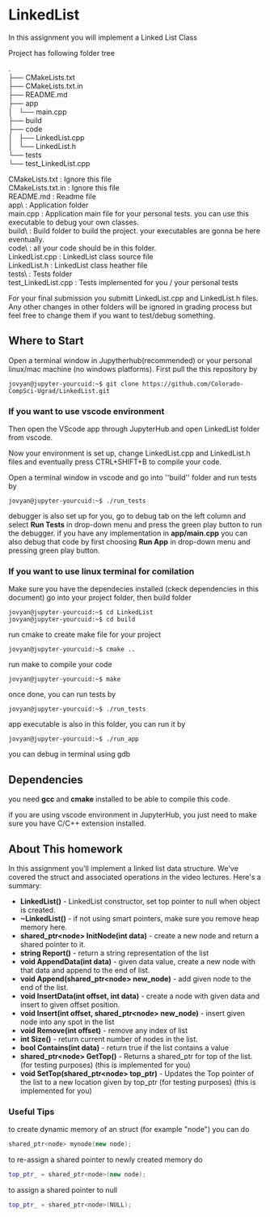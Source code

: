 # LinkedList
In this assignment you will implement a Linked List Class

Project has following folder tree

.  
├── CMakeLists.txt  
├── CMakeLists.txt.in  
├── README.md  
├── app  
│   └── main.cpp  
├── build  
├── code  
│   ├── LinkedList.cpp  
│   └── LinkedList.h  
└── tests  
    └── test_LinkedList.cpp  

CMakeLists.txt      : Ignore this file  
CMakeLists.txt.in   : Ignore this file  
README.md           : Readme file  
app\                : Application folder  
main.cpp            : Application main file for your personal tests. you can use this executable to debug your own classes.  
build\              : Build folder to build the project. your executables are gonna be here eventually.  
code\               : all your code should be in this folder.   
LinkedList.cpp      : LinkedList class source file  
LinkedList.h        : LinkedList class heather file  
tests\              : Tests folder  
test_LinkedList.cpp : Tests implemented for you / your personal tests  



For your final submission you submitt LinkedList.cpp and LinkedList.h files. Any other changes in other folders will be ignored in grading process but feel free to change them if you want to test/debug something.

## Where to Start
Open a terminal window in Jupytherhub(recommended) or your personal linux/mac machine (no windows platforms). First pull the this repository by
```console
jovyan@jupyter-yourcuid:~$ git clone https://github.com/Colorado-CompSci-Ugrad/LinkedList.git
```
### If you want to use vscode environment
Then open the VScode app through JupyterHub and open LinkedList folder from vscode.

Now your environment is set up, change LinkedList.cpp and LinkedList.h files and eventually press CTRL+SHIFT+B to compile your code.

Open a terminal window in vscode and go into ''build'' folder and run tests by
```console
jovyan@jupyter-yourcuid:~$ ./run_tests
```
debugger is also set up for you, go to debug tab on the left column and select **Run Tests** in drop-down menu and press the green play button to run the debugger. if you have any implementation in **app/main.cpp** you can also debug that code by first choosing **Run App** in drop-down menu and pressing green play button.

### If you want to use linux terminal for comilation
Make sure you have the dependecies installed (ckeck dependencies in this document)
go into your project folder, then build folder
```console
jovyan@jupyter-yourcuid:~$ cd LinkedList
jovyan@jupyter-yourcuid:~$ cd build
```
run cmake to create make file for your project
```console
jovyan@jupyter-yourcuid:~$ cmake ..
```
run make to compile your code
```console
jovyan@jupyter-yourcuid:~$ make
```
once done, you can run tests by 
```console
jovyan@jupyter-yourcuid:~$ ./run_tests
```
app executable is also in this folder, you can run it by
```console
jovyan@jupyter-yourcuid:~$ ./run_app
```
you can debug in terminal using gdb

## Dependencies
you need **gcc** and **cmake** installed to be able to compile this code.

if you are using vscode environment in JupyterHub, you just need to make sure you have C/C++ extension installed.

## About This homework

In this assignment you'll implement a linked list data
structure. We've covered the struct and associated operations in the
video lectures. Here's a summary:

* **LinkedList()** - LinkedList constructor, set top pointer to null when object is created.
* **~LinkedList()** - if not using smart pointers, make sure you remove heap memory here.
* **shared_ptr\<node> InitNode(int data)** - create a new node and return a shared pointer to it.
* **string Report()** - return a string representation of the list
* **void AppendData(int data)** - given data value, create a new node with that data and append to the end of list.
* **void Append(shared_ptr\<node> new_node)** - add given node to the end of the list.
* **void InsertData(int offset, int data)** - create a node with given data and insert to given offset position.
* **void Insert(int offset, shared_ptr\<node> new_node)** - insert given node into any spot in the list
* **void Remove(int offset)** - remove any index of list
* **int Size()** - return current number of nodes in the list.
* **bool Contains(int data)** - return true if the list contains a value
* **shared_ptr\<node> GetTop()** - Returns a shared_ptr for top of the list. (for testing purposes) (this is implemented for you)
* **void SetTop(shared_ptr\<node> top_ptr)** - Updates the Top pointer of the list to a new location given by top_ptr (for testing purposes) (this is implemented for you)

### Useful Tips
to create dynamic memory of an struct (for example "node") you can do
```cpp
shared_ptr<node> mynode(new node);
```

to re-assign a shared pointer to newly created memory do
```cpp
top_ptr_ = shared_ptr<node>(new node);
```

to assign a shared pointer to null
```cpp
top_ptr_ = shared_ptr<node>(NULL);
```